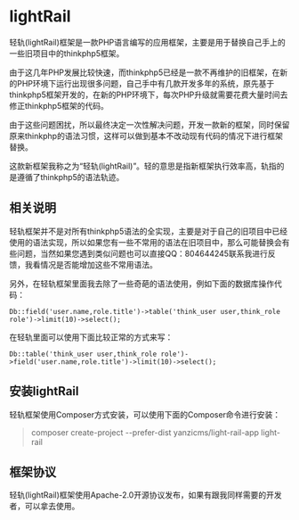 # lightRail

轻轨(lightRail)框架是一款PHP语言编写的应用框架，主要是用于替换自己手上的一些旧项目中的thinkphp5框架。

由于这几年PHP发展比较快速，而thinkphp5已经是一款不再维护的旧框架，在新的PHP环境下运行出现很多问题，自己手中有几款开发多年的系统，原先基于thinkphp5框架开发的，在新的PHP环境下，每次PHP升级就需要花费大量时间去修正thinkphp5框架的代码。

由于这些问题困扰，所以最终决定一次性解决问题，开发一款新的框架，同时保留原来thinkphp的语法习惯，这样可以做到基本不改动现有代码的情况下进行框架替换。

这款新框架我称之为“轻轨(lightRail)”。轻的意思是指新框架执行效率高，轨指的是遵循了thinkphp5的语法轨迹。

## 相关说明 ##

轻轨框架并不是对所有thinkphp5语法的全实现，主要是对于自己的旧项目中已经使用的语法实现，所以如果您有一些不常用的语法在旧项目中，那么可能替换会有些问题，当然如果您遇到类似问题也可以直接QQ：804644245联系我进行反馈，我看情况是否能增加这些不常用语法。

另外，在轻轨框架里面我去除了一些奇葩的语法使用，例如下面的数据库操作代码：

    Db::field('user.name,role.title')->table('think_user user,think_role role')->limit(10)->select();

在轻轨里面可以使用下面比较正常的方式来写：

    Db::table('think_user user,think_role role')->field('user.name,role.title')->limit(10)->select();

## 安装lightRail ##

轻轨框架使用Composer方式安装，可以使用下面的Composer命令进行安装：

> composer create-project --prefer-dist yanzicms/light-rail-app light-rail

## 框架协议 ##

轻轨(lightRail)框架使用Apache-2.0开源协议发布，如果有跟我同样需要的开发者，可以拿去使用。

